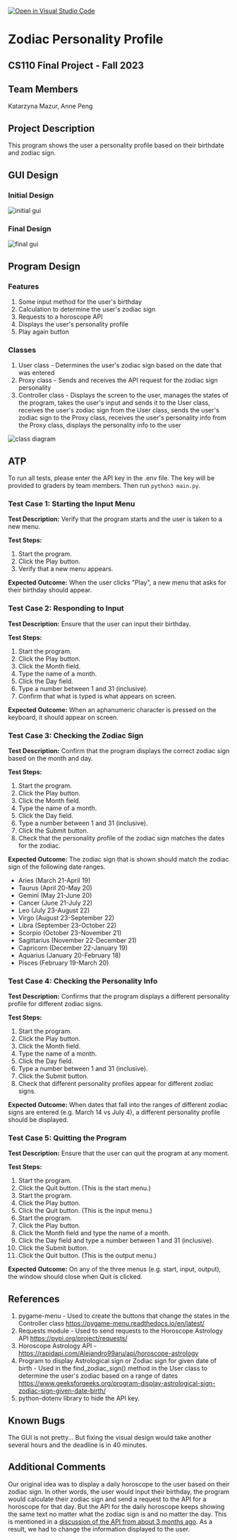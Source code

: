 [![Open in Visual Studio Code](https://classroom.github.com/assets/open-in-vscode-718a45dd9cf7e7f842a935f5ebbe5719a5e09af4491e668f4dbf3b35d5cca122.svg)](https://classroom.github.com/online_ide?assignment_repo_id=12803296&assignment_repo_type=AssignmentRepo)

# Zodiac Personality Profile
## CS110 Final Project - Fall 2023

## Team Members

Katarzyna Mazur, Anne Peng


## Project Description

This program shows the user a personality profile based on their birthdate and zodiac sign. 


## GUI Design

### Initial Design

![initial gui](assets/gui.jpg)

### Final Design

![final gui](assets/finalgui.jpg)


## Program Design

### Features
1. Some input method for the user's birthday
2. Calculation to determine the user's zodiac sign
3. Requests to a horoscope API
4. Displays the user's personality profile
5. Play again button

### Classes
1. User class - Determines the user's zodiac sign based on the date that was entered
2. Proxy class - Sends and receives the API request for the zodiac sign personality
3. Controller class - Displays the screen to the user, manages the states of the program, takes the user's input and sends it to the User class, receives the user's zodiac sign from the User class, sends the user's zodiac sign to the Proxy class, receives the user's personality info from the Proxy class, displays the personality info to the user

![class diagram](assets/class_diagram.jpg)


## ATP
To run all tests, please enter the API key in the .env file. The key will be provided to graders by team members. Then run 
`python3 main.py`.
### Test Case 1: Starting the Input Menu

**Test Description:** Verify that the program starts and the user is taken to a new menu.

**Test Steps:**
1. Start the program.
2. Click the Play button.
3. Verify that a new menu appears.

**Expected Outcome:** When the user clicks "Play", a new menu that asks for their birthday should appear.


### Test Case 2: Responding to Input

**Test Description:** Ensure that the user can input their birthday.

**Test Steps:**
1. Start the program.
2. Click the Play button.
3. Click the Month field.
4. Type the name of a month.
5. Click the Day field.
6. Type a number between 1 and 31 (inclusive).
7. Confirm that what is typed is what appears on screen.

**Expected Outcome:** When an aphanumeric character is pressed on the keyboard, it should appear on screen.


### Test Case 3: Checking the Zodiac Sign

**Test Description:** Confirm that the program displays the correct zodiac sign based on the month and day.

**Test Steps:**
1. Start the program.
2. Click the Play button.
3. Click the Month field.
4. Type the name of a month.
5. Click the Day field.
6. Type a number between 1 and 31 (inclusive).
7. Click the Submit button.
8. Check that the personality profile of the zodiac sign matches the dates for the zodiac.

**Expected Outcome:** The zodiac sign that is shown should match the zodiac sign of the following date ranges.

* Aries (March 21-April 19)
* Taurus (April 20-May 20)
* Gemini (May 21-June 20)
* Cancer (June 21-July 22)
* Leo (July 23-August 22)
* Virgo (August 23-September 22)
* Libra (September 23-October 22)
* Scorpio (October 23-November 21)
* Sagittarius (November 22-December 21)
* Capricorn (December 22-January 19)
* Aquarius (January 20-February 18)
* Pisces (February 19-March 20)


### Test Case 4: Checking the Personality Info

**Test Description:** Confirms that the program displays a different personality profile for different zodiac signs.

**Test Steps:**
1. Start the program.
2. Click the Play button.
3. Click the Month field.
4. Type the name of a month.
5. Click the Day field.
6. Type a number between 1 and 31 (inclusive).
7. Click the Submit button.
8. Check that different personality profiles appear for different zodiac signs.

**Expected Outcome:** When dates that fall into the ranges of different zodiac signs are entered (e.g. March 14 vs July 4), a different personality profile should be displayed.


### Test Case 5: Quitting the Program

**Test Description:** Ensure that the user can quit the program at any moment.

**Test Steps:**
1. Start the program.
2. Click the Quit button. (This is the start menu.)
3. Start the program.
4. Click the Play button.
5. Click the Quit button. (This is the input menu.)
6. Start the program.
7. Click the Play button.
8. Click the Month field and type the name of a month.
9. Click the Day field and type a number between 1 and 31 (inclusive).
10. Click the Submit button.
11. Click the Quit button. (This is the output menu.)

**Expected Outcome:** On any of the three menus (e.g. start, input, output), the window should close when Quit is clicked.


## References

1. pygame-menu - Used to create the buttons that change the states in the Controller class https://pygame-menu.readthedocs.io/en/latest/
2. Requests module - Used to send requests to the Horoscope Astrology API https://pypi.org/project/requests/
3. Horoscope Astrology API - https://rapidapi.com/Alejandro99aru/api/horoscope-astrology
4. Program to display Astrological sign or Zodiac sign for given date of birth - Used in the find_zodiac_sign() method in the User class to determine the user's zodiac based on a range of dates https://www.geeksforgeeks.org/program-display-astrological-sign-zodiac-sign-given-date-birth/
5. python-dotenv library to hide the API key.

## Known Bugs

The GUI is not pretty... But fixing the visual design would take another several hours and the deadline is in 40 minutes.


## Additional Comments

Our original idea was to display a daily horoscope to the user based on their zodiac sign. In other words, the user would input their birthday, the program would calculate their zodiac sign and send a request to the API for a horoscope for that day. But the API for the daily horoscope keeps showing the same text no matter what the zodiac sign is and no matter the day. This is mentioned in a [discussion of the API from about 3 months ago](https://rapidapi.com/Alejandro99aru/api/horoscope-astrology/discussions/102243). As a result, we had to change the information displayed to the user.